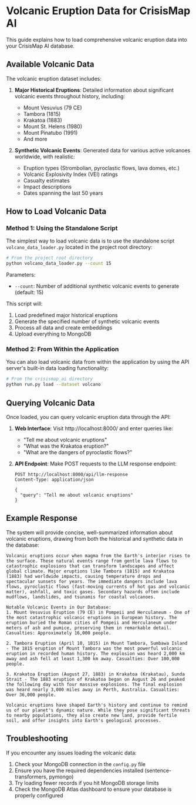 # Volcanic Eruption Data for CrisisMap AI

This guide explains how to load comprehensive volcanic eruption data into your CrisisMap AI database.

## Available Volcanic Data

The volcanic eruption dataset includes:

1. **Major Historical Eruptions**: Detailed information about significant volcanic events throughout history, including:
   - Mount Vesuvius (79 CE)
   - Tambora (1815)
   - Krakatoa (1883)
   - Mount St. Helens (1980)
   - Mount Pinatubo (1991)
   - And more

2. **Synthetic Volcanic Events**: Generated data for various active volcanoes worldwide, with realistic:
   - Eruption types (Strombolian, pyroclastic flows, lava domes, etc.)
   - Volcanic Explosivity Index (VEI) ratings
   - Casualty estimates
   - Impact descriptions
   - Dates spanning the last 50 years

## How to Load Volcanic Data

### Method 1: Using the Standalone Script

The simplest way to load volcanic data is to use the standalone script `volcano_data_loader.py` located in the project root directory:

```bash
# From the project root directory
python volcano_data_loader.py --count 15
```

Parameters:
- `--count`: Number of additional synthetic volcanic events to generate (default: 15)

This script will:
1. Load predefined major historical eruptions
2. Generate the specified number of synthetic volcanic events
3. Process all data and create embeddings
4. Upload everything to MongoDB

### Method 2: From Within the Application

You can also load volcanic data from within the application by using the API server's built-in data loading functionality:

```bash
# From the crisismap_ai directory
python run.py load --dataset volcano
```

## Querying Volcanic Data

Once loaded, you can query volcanic eruption data through the API:

1. **Web Interface**: Visit http://localhost:8000/ and enter queries like:
   - "Tell me about volcanic eruptions"
   - "What was the Krakatoa eruption?"
   - "What are the dangers of pyroclastic flows?"

2. **API Endpoint**: Make POST requests to the LLM response endpoint:
   ```
   POST http://localhost:8000/api/llm-response
   Content-Type: application/json
   
   {
     "query": "Tell me about volcanic eruptions"
   }
   ```

## Example Response

The system will provide concise, well-summarized information about volcanic eruptions, drawing from both the historical and synthetic data in the database:

```
Volcanic eruptions occur when magma from the Earth's interior rises to the surface. These natural events range from gentle lava flows to catastrophic explosions that can transform landscapes and affect global climate. Major eruptions like Tambora (1815) and Krakatoa (1883) had worldwide impacts, causing temperature drops and spectacular sunsets for years. The immediate dangers include lava flows, pyroclastic flows (fast-moving currents of hot gas and volcanic matter), ashfall, and toxic gases. Secondary hazards often include mudflows, landslides, and tsunamis for coastal volcanoes.

Notable Volcanic Events in Our Database:
1. Mount Vesuvius Eruption (79 CE) in Pompeii and Herculaneum - One of the most catastrophic volcanic eruptions in European history. The eruption buried the Roman cities of Pompeii and Herculaneum under meters of ash and pumice, preserving them in remarkable detail. Casualties: Approximately 16,000 people.

2. Tambora Eruption (April 10, 1815) in Mount Tambora, Sumbawa Island - The 1815 eruption of Mount Tambora was the most powerful volcanic eruption in recorded human history. The explosion was heard 2,000 km away and ash fell at least 1,300 km away. Casualties: Over 100,000 people.

3. Krakatoa Eruption (August 27, 1883) in Krakatoa (Krakatau), Sunda Strait - The 1883 eruption of Krakatoa began on August 26 and peaked the following day with four massive explosions. The final explosion was heard nearly 3,000 miles away in Perth, Australia. Casualties: Over 36,000 people.

Volcanic eruptions have shaped Earth's history and continue to remind us of our planet's dynamic nature. While they pose significant threats to nearby populations, they also create new land, provide fertile soil, and offer insights into Earth's geological processes.
```

## Troubleshooting

If you encounter any issues loading the volcanic data:

1. Check your MongoDB connection in the `config.py` file
2. Ensure you have the required dependencies installed (sentence-transformers, pymongo)
3. Try loading fewer records if you hit MongoDB storage limits
4. Check the MongoDB Atlas dashboard to ensure your database is properly configured